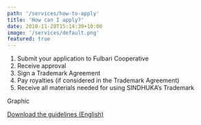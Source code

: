 ```yaml
---
path: '/services/how-to-apply'
title: 'How can I apply?'
date: 2018-11-28T15:14:39+10:00
image: '/services/default.png'
featured: true
---
```


1. Submit your application to Fulbari Cooperative
2. Receive approval
3. Sign a Trademark Agreement
4. Pay royalties (if considered in the Trademark Agreement)
5. Receive all materials needed for using SINDHUKA’s Trademark

Graphic

[Download the guidelines (English)](SINDHUKA_Collective_Trademark_Regulation_EN.pdf)




